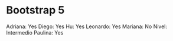 # Bootstrap 5

Adriana: Yes
Diego: Yes
Hu: Yes
Leonardo: Yes
Mariana: No
Nivel: Intermedio
Paulina: Yes
